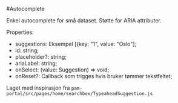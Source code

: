 #Autocomplete

Enkel autocomplete for små dataset. Støtte for ARIA attributer. 

Properties: 
 
 * suggestions: Eksempel [{key: "1", value: "Oslo"];
 * id: string;
 * placeholder?: string;
 * ariaLabel: string;
 * onSelect: (value: Suggestion) => void;
 * onReset?: Callback som trigges hvis bruker tømmer tekstfeltet;
 
Laget med inspirasjon fra `pam-portal/src/pages/home/searchbox/TypeaheadSuggestion.js`


